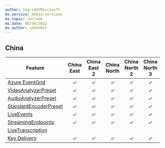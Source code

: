 ```yaml
---
author: IngridAtMicrosoft
ms.service: media-services
ms.topic: include
ms.date: 08/30/2022
ms.author: inhenkel
---
```


<!--Feature availability in region-->
## China

| Feature | China East | China East 2 | China North | China North 2 | China North 3 |
| --- | :---: | :---: | :---: | :----: | :----: |
| [Azure EventGrid](../monitoring/reacting-to-media-services-events.md) |&#10003;|&#10003;|&#10003;|&#10003;|&#10003;|
| [VideoAnalyzerPreset](../analyze-video-audio-files-concept.md)        |&#10003;|&#10003;|&#10003;|&#10003;|&#10003;|
| [AudioAnalyzerPreset](../analyze-video-audio-files-concept.md)        |&#10003;|&#10003;|&#10003;|&#10003;|&#10003;|
| [StandardEncoderPreset](../encode-concept.md)                         |&#10003;|&#10003;|&#10003;|&#10003;|&#10003;|
| [LiveEvents](../stream-live-streaming-concept.md)                     |&#10003;|&#10003;|&#10003;|&#10003;|&#10003;|
| [StreamingEndpoints](../stream-streaming-endpoint-concept.md)         |&#10003;|&#10003;|&#10003;|&#10003;|&#10003;|
| [LiveTranscription](../live-event-live-transcription-how-to.md)       | <!--East --> |<!-- East 2 --> |<!-- North  --> |<!--North 2 --> | <!--North 3 --> |
| [Key Delivery](../drm-content-protection-concept.md)                  |&#10003;|&#10003;|&#10003;|&#10003;|&#10003;|
